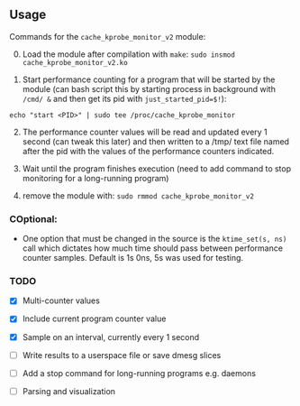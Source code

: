 ## Usage

Commands for the `cache_kprobe_monitor_v2` module:

0. Load the module after compilation with `make`: `sudo insmod cache_kprobe_monitor_v2.ko`

1. Start performance counting for a program that will be started by the module (can bash script this by starting process in background with `/cmd/ &` and then get its pid with `just_started_pid=$!`):

`echo "start <PID>" | sudo tee /proc/cache_kprobe_monitor`

2. The performance counter values will be read and updated every 1 second (can tweak this later) and then written to a /tmp/ text file named after the pid with the values of the performance counters indicated.

3. Wait until the program finishes execution (need to add command to stop monitoring for a long-running program)

4. remove the module with: `sudo rmmod cache_kprobe_monitor_v2`


### COptional:
- One option that must be changed in the source is the `ktime_set(s, ns)` call which dictates how much time should pass between performance counter samples. Default is 1s 0ns, 5s was used for testing.


### TODO
- [X] Multi-counter values
- [X] Include current program counter value
- [X] Sample on an interval, currently every 1 second
- [ ] Write results to a userspace file or save dmesg slices
- [ ] Add a stop command for long-running programs e.g. daemons
- [ ] Parsing and visualization


